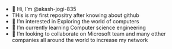 - 👋 Hi, I’m @akash-jogi-835
-  THis is my first repositry after knowing about github
- 👀 I’m interested in Exploring the world of computers
- 🌱 I’m currently learning Computer science engineering
- 💞️ I’m looking to collaborate on Microsoft team and many otther companies all around the world to increase my network


